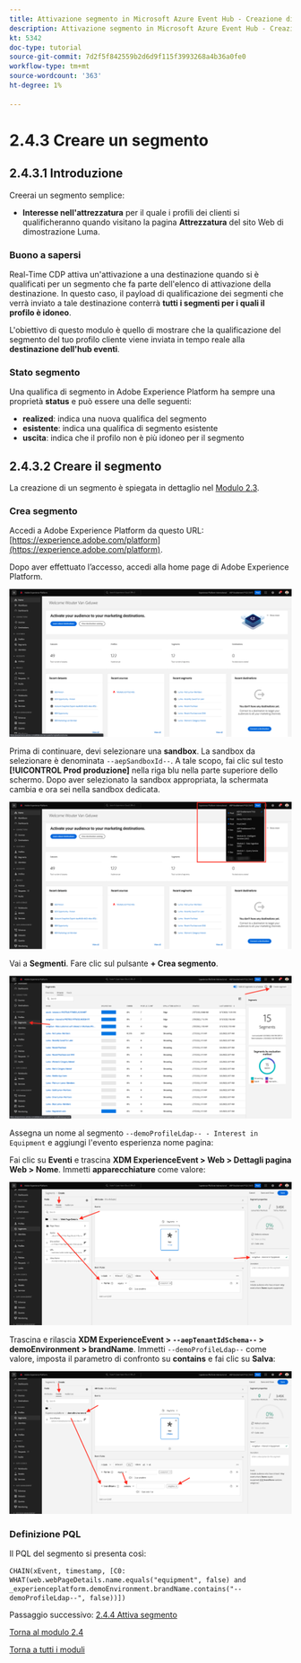 ```yaml
---
title: Attivazione segmento in Microsoft Azure Event Hub - Creazione di un segmento in streaming
description: Attivazione segmento in Microsoft Azure Event Hub - Creazione di un segmento in streaming
kt: 5342
doc-type: tutorial
source-git-commit: 7d2f5f842559b2d6d9f115f3993268a4b36a0fe0
workflow-type: tm+mt
source-wordcount: '363'
ht-degree: 1%

---
```


# 2.4.3 Creare un segmento

## 2.4.3.1 Introduzione

Creerai un segmento semplice:

- **Interesse nell&#39;attrezzatura** per il quale i profili dei clienti si qualificheranno quando visitano la pagina **Attrezzatura** del sito Web di dimostrazione Luma.

### Buono a sapersi

Real-Time CDP attiva un&#39;attivazione a una destinazione quando si è qualificati per un segmento che fa parte dell&#39;elenco di attivazione della destinazione. In questo caso, il payload di qualificazione dei segmenti che verrà inviato a tale destinazione conterrà **tutti i segmenti per i quali il profilo è idoneo**.

L&#39;obiettivo di questo modulo è quello di mostrare che la qualificazione del segmento del tuo profilo cliente viene inviata in tempo reale alla **destinazione dell&#39;hub eventi**.

### Stato segmento

Una qualifica di segmento in Adobe Experience Platform ha sempre una proprietà **status** e può essere una delle seguenti:

- **realized**: indica una nuova qualifica del segmento
- **esistente**: indica una qualifica di segmento esistente
- **uscita**: indica che il profilo non è più idoneo per il segmento

## 2.4.3.2 Creare il segmento

La creazione di un segmento è spiegata in dettaglio nel [Modulo 2.3](./../../../modules/rtcdp-b2c/module2.3/real-time-cdp-build-a-segment-take-action.md).

### Crea segmento

Accedi a Adobe Experience Platform da questo URL: [https://experience.adobe.com/platform](https://experience.adobe.com/platform).

Dopo aver effettuato l’accesso, accedi alla home page di Adobe Experience Platform.

![Acquisizione dei dati](./../../../modules/datacollection/module1.2/images/home.png)

Prima di continuare, devi selezionare una **sandbox**. La sandbox da selezionare è denominata ``--aepSandboxId--``. A tale scopo, fai clic sul testo **[!UICONTROL Prod produzione]** nella riga blu nella parte superiore dello schermo. Dopo aver selezionato la sandbox appropriata, la schermata cambia e ora sei nella sandbox dedicata.

![Acquisizione dei dati](./../../../modules/datacollection/module1.2/images/sb1.png)

Vai a **Segmenti**. Fare clic sul pulsante **+ Crea segmento**.

![Acquisizione dei dati](./images/seg.png)

Assegna un nome al segmento `--demoProfileLdap-- - Interest in Equipment` e aggiungi l&#39;evento esperienza nome pagina:

Fai clic su **Eventi** e trascina **XDM ExperienceEvent > Web > Dettagli pagina Web > Nome**. Immetti **apparecchiature** come valore:

![4-05-create-ee-2.png](./images/4-05-create-ee-2.png)

Trascina e rilascia **XDM ExperienceEvent > `--aepTenantIdSchema--` > demoEnvironment > brandName**. Immetti `--demoProfileLdap--` come valore, imposta il parametro di confronto su **contains** e fai clic su **Salva**:

![4-05-create-ee-2-brand.png](./images/4-05-create-ee-2-brand.png)

### Definizione PQL

Il PQL del segmento si presenta così:

```code
CHAIN(xEvent, timestamp, [C0: WHAT(web.webPageDetails.name.equals("equipment", false) and _experienceplatform.demoEnvironment.brandName.contains("--demoProfileLdap--", false))])
```

Passaggio successivo: [2.4.4 Attiva segmento](./ex4.md)

[Torna al modulo 2.4](./segment-activation-microsoft-azure-eventhub.md)

[Torna a tutti i moduli](./../../../overview.md)
